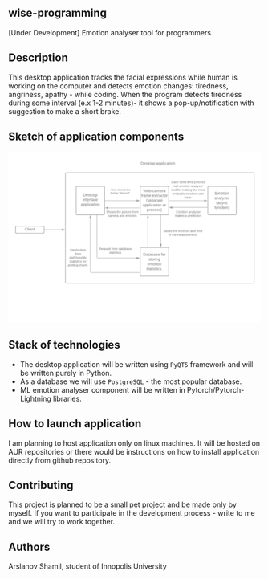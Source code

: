 ## wise-programming 
[Under Development] Emotion analyser tool for programmers


## Description

This desktop application tracks the facial expressions while human is working on the computer and detects emotion changes: tiredness, angriness, apathy - while coding. When the program detects tiredness during some interval (e.x 1-2 minutes)- it shows a pop-up/notification with suggestion to make a short brake.


## Sketch of application components

![demo](demo_images/Dynamic%20View%20of%20Emotion%20Analyser%20tool.png)

## Stack of technologies

- The desktop application will be written using `PyQT5` framework and will be written purely in Python.
- As a database we will use `PostgreSQL` - the most popular database.
- ML emotion analyser component will be written in Pytorch/Pytorch-Lightning libraries.


## How to launch application

I am planning to host application only on linux machines. It will be hosted on AUR repositories or there would be instructions on how to install application directly from github repository.

## Contributing

This project is planned to be a small pet project and be made only by myself. If you want to participate in the development process - write to me and we will try to work together.


## Authors

Arslanov Shamil, student of Innopolis University